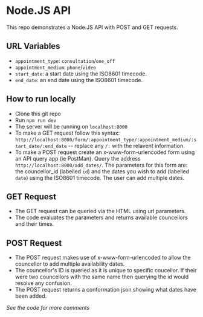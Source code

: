 # Node.JS API #

This repo demonstrates a Node.JS API with POST and GET requests.

## URL Variables ##
- `appointment_type`: `consultation`/`one_off`
- `appointment_medium`: `phone`/`video`
- `start_date`: a start date using the ISO8601 timecode.
-  `end_date`: an end date using the ISO8601 timecode.

## How to run locally ##
- Clone this git repo
- Run `npm run dev`
- The server will be running on `localhost:8000`
- To make a GET request follow this syntax: `http://localhost:8000/form/:appointment_type/:appointment_medium/:start_date/:end_date` -- replace any `/:` with the relavent information.
- To make a POST request create an x-www-form-urlencoded form using an API query app (ie PostMan). Query the address `http://localhost:8000/add_dates/`. The parameters for this form are: the councellor_id (labelled `id`) and the dates you wish to add (labelled `date`) using the ISO8601 timecode. The user can add multiple dates.

## GET Request ##
- The GET request can be queried via the HTML using url parameters.
- The code evaluates the parameters and returns available councellors and their times.

## POST Request ##
- The POST request makes use of x-www-form-urlencoded to allow the councellor to add multiple availability dates.
- The councellor's ID is queried as it is unique to specific coucellor. If their were two councellors with the same name then querying the id would resolve any confusion.
- The POST request returns a conformation json showing what dates have been added.

*See the code for more comments*

 